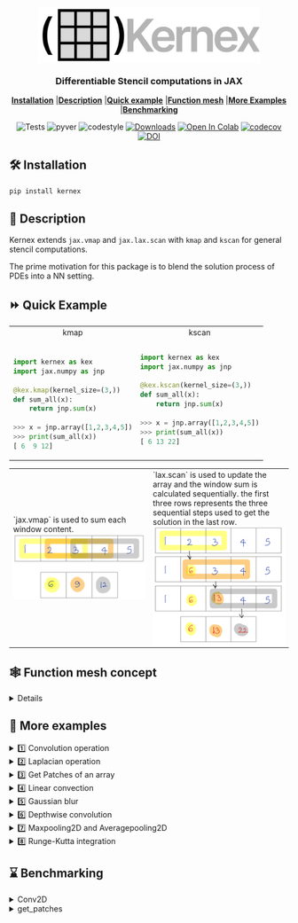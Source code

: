 <div align = "center">
<img  width=400 src="assets/kernexlogo.svg" align="center">


<h3 align="center">Differentiable Stencil computations in JAX </h2>

[**Installation**](#Installation)
|[**Description**](#Description)
|[**Quick example**](#QuickExample)
|[**Function mesh**](#FunctionMesh)
|[**More Examples**](#MoreExamples)
|[**Benchmarking**](#Benchmarking)

![Tests](https://github.com/ASEM000/kernex/actions/workflows/tests.yml/badge.svg)
![pyver](https://img.shields.io/badge/python-3.7%203.8%203.9%203.10-red)
![codestyle](https://img.shields.io/badge/codestyle-black-lightgrey)
[![Downloads](https://pepy.tech/badge/kernex)](https://pepy.tech/project/kernex)
[![Open In Colab](https://colab.research.google.com/assets/colab-badge.svg)](https://colab.research.google.com/drive/14UEqKzIyZsDzQ9IMeanvztXxbbbatTYV?usp=sharing)
[![codecov](https://codecov.io/gh/ASEM000/kernex/branch/main/graph/badge.svg?token=3KLL24Z94I)](https://codecov.io/gh/ASEM000/kernex)
[![DOI](https://zenodo.org/badge/512400616.svg)](https://zenodo.org/badge/latestdoi/512400616)

</div>

## 🛠️ Installation<a id="Installation"></a>

```python
pip install kernex
```

## 📖 Description<a id="Description"></a>

Kernex extends `jax.vmap` and `jax.lax.scan` with `kmap` and `kscan` for general stencil computations.

The prime motivation for this package is to blend the solution process of PDEs into a NN setting.

## ⏩ Quick Example <a id="QuickExample">

<div align="center">
<table>
<tr>
<td width="50%" align="center" > kmap </td> <td align="center" > kscan </td>
</tr>
<tr>
<td>

```python

import kernex as kex 
import jax.numpy as jnp 

@kex.kmap(kernel_size=(3,))
def sum_all(x):
    return jnp.sum(x)

>>> x = jnp.array([1,2,3,4,5])
>>> print(sum_all(x))
[ 6  9 12]
```
</td>
<td>
    
```python
import kernex as kex 
import jax.numpy as jnp 

@kex.kscan(kernel_size=(3,))
def sum_all(x):
    return jnp.sum(x)

>>> x = jnp.array([1,2,3,4,5])
>>> print(sum_all(x))
[ 6 13 22]

```
</td>
</tr>
</table>

<table>
<tr>
<td width="50%">
`jax.vmap` is used to sum each window content.
<img src="assets/kmap_sum.png" width=400px>
</td>
<td>
`lax.scan` is used to update the array and the window sum is calculated sequentially.
the first three rows represents the three sequential steps used to get the solution in the last row.

<img align="center" src="assets/kscan_sum.png" width=400px>
</td>
</tr>
</table>
</div>


## 🕸️ Function mesh concept <a id="FunctionMesh">
<details>

The objective is to apply `f(x) = x^2  at index=0  and f(x) = x^3 at  index=(1,10)`

To achieve the following operation with `jax.lax.switch` , we need a list of 10 functions correspoing to each cell of the example array.
For this reason , kernex adopts a modified version of `jax.lax.switch` to reduce the number of branches required.

```python

# function applies x^2 at boundaries, and applies x^3 to to the interior

        ┌─────┬─────┬─────┬─────┬─────┬─────┬─────┬─────┬─────┬─────┐
  f =   │ x^2 │ x^3 │ x^3 │ x^3 │ x^3 │ x^3 │ x^3 │ x^3 │ x^3 │ x^3 │
        └─────┴─────┴─────┴─────┴─────┴─────┴─────┴─────┴─────┴─────┘

        ┌─────┬─────┬─────┬─────┬─────┬─────┬─────┬─────┬─────┬─────┐
 f(     │  1  │  2  │  3  │  4  │  5  │  6  │  7  │  8  │  9  │ 10  │ ) =
        └─────┴─────┴─────┴─────┴─────┴─────┴─────┴─────┴─────┴─────┘
        ┌─────┬─────┬─────┬─────┬─────┬─────┬─────┬─────┬─────┬─────┐
        │  1  │  8  │  27 │  64 │ 125 │ 216 │ 343 │ 512 │ 729 │1000 │
        └─────┴─────┴─────┴─────┴─────┴─────┴─────┴─────┴─────┴─────┘

# Gradient of this function
        ┌─────┬─────┬─────┬─────┬─────┬─────┬─────┬─────┬─────┬─────┐
df/dx = │ 2x  │3x^2 │3x^2 │3x^2 │3x^2 │3x^2 │3x^2 │3x^2 │3x^2 │3x^2 │
        └─────┴─────┴─────┴─────┴─────┴─────┴─────┴─────┴─────┴─────┘


        ┌─────┬─────┬─────┬─────┬─────┬─────┬─────┬─────┬─────┬─────┐
 df/dx( │  1  │  2  │  3  │  4  │  5  │  6  │  7  │  8  │  9  │ 10  │ ) =
        └─────┴─────┴─────┴─────┴─────┴─────┴─────┴─────┴─────┴─────┘
        ┌─────┬─────┬─────┬─────┬─────┬─────┬─────┬─────┬─────┬─────┐
        │  2  │  12 │ 27  │  48 │ 75  │ 108 │ 147 │ 192 │ 243 │ 300 │
        └─────┴─────┴─────┴─────┴─────┴─────┴─────┴─────┴─────┴─────┘
````

<div align ="center">
<table>
<tr>
<td> Function mesh </td> <td> Array equivalent </td>
</tr>
<tr>
<td>

```python
F = kex.kmap(kernel_size=(1,))
F[0] = lambda x:x[0]**2
F[1:] = lambda x:x[0]**3





array = jnp.arange(1,11).astype('float32')
print(F(array))
>>> [1., 8., 27., 64., 125.,
... 216., 343., 512., 729., 1000.]

print(jax.grad(lambda x:jnp.sum(F(x)))(array))
>>> [2.,12.,27.,48.,75.,
... 108.,147.,192.,243.,300.]

```

</td>
<td>

```python

def F(x):
    f1 = lambda x:x**2
    f2 = lambda x:x**3
    x = x.at[0].set(f1(x[0]))
    x = x.at[1:].set(f2(x[1:]))
    return x

array = jnp.arange(1,11).astype('float32')
print(F(array))
>>> [1., 8., 27., 64., 125.,
... 216., 343., 512., 729., 1000.]

print(jax.grad(lambda x: jnp.sum(F(x)))(array))
>>> [2.,12.,27.,48.,75.,
... 108.,147.,192.,243.,300.]
```

</td>
</tr>
</table>

Additionally , we can combine the function mesh concept with stencil computation for scientific computing.
See Linear convection in **More examples** section

</div>

</details>

## 🔢 More examples<a id="MoreExamples"></a>


<details>
<summary>1️⃣ Convolution operation</summary>

```python

import jax
import jax.numpy as jnp
import kernex as kex

@jax.jit
@kex.kmap(
    kernel_size= (3,3,3),
    padding = ('valid','same','same'))
def kernex_conv2d(x,w):
    # JAX channel first conv2d with 3x3x3 kernel_size 
    return jnp.sum(x*w)
````
</details>

<details>
<summary>2️⃣ Laplacian operation</summary>

```python
# see also
# https://numba.pydata.org/numba-doc/latest/user/stencil.html#basic-usage
import jax
import jax.numpy as jnp
import kernex as kex

@kex.kmap(
    kernel_size=(3,3),
    padding= 'valid',
    relative=True) # `relative`= True enables relative indexing
def laplacian(x):
    return ( 0*x[1,-1]  + 1*x[1,0]   + 0*x[1,1] +
             1*x[0,-1]  +-4*x[0,0]   + 1*x[0,1] +
             0*x[-1,-1] + 1*x[-1,0]  + 0*x[-1,1] )

# apply laplacian
>>> print(laplacian(jnp.ones([10,10])))
DeviceArray(
    [[0., 0., 0., 0., 0., 0., 0., 0.],
    [0., 0., 0., 0., 0., 0., 0., 0.],
    [0., 0., 0., 0., 0., 0., 0., 0.],
    [0., 0., 0., 0., 0., 0., 0., 0.],
    [0., 0., 0., 0., 0., 0., 0., 0.],
    [0., 0., 0., 0., 0., 0., 0., 0.],
    [0., 0., 0., 0., 0., 0., 0., 0.],
    [0., 0., 0., 0., 0., 0., 0., 0.]], dtype=float32)

```

</details>

<details><summary>3️⃣ Get Patches of an array</summary>

```python

import jax
import jax.numpy as jnp
import kernex as kex

@kex.kmap(kernel_size=(3,3),relative=True)
def identity(x):
    # similar to numba.stencil
    # this function returns the top left cell in the padded/unpadded kernel view
    # or center cell if `relative`=True
    return x[0,0]

# unlike numba.stencil , vector output is allowed in kernex
# this function is similar to
# `jax.lax.conv_general_dilated_patches(x,(3,),(1,),padding='same')`
@jax.jit
@kex.kmap(kernel_size=(3,3),padding='same')
def get_3x3_patches(x):
    # returns 5x5x3x3 array
    return x

mat = jnp.arange(1,26).reshape(5,5)
>>> print(mat)
[[ 1  2  3  4  5]
 [ 6  7  8  9 10]
 [11 12 13 14 15]
 [16 17 18 19 20]
 [21 22 23 24 25]]


# get the view at array index = (0,0)
>>> print(get_3x3_patches(mat)[0,0])
[[0 0 0]
 [0 1 2]
 [0 6 7]]
```

</details>

<details>
<summary>4️⃣ Linear convection </summary>

$\Large {\partial u \over \partial t} + c {\partial u \over \partial x} = 0$ <br> <br>
$\Large u_i^{n} = u_i^{n-1} - c \frac{\Delta t}{\Delta x}(u_i^{n-1}-u_{i-1}^{n-1})$

<div align ="center">
<table>
<tr>
<td> Problem setup </td> <td> Stencil view  </td>
</tr>
<tr>
<td>

<img src="assets/linear_convection_init.png" width="500px">

</td>
<td>

<img src="assets/linear_convection_view.png" width="500px">

</td>
</tr>
</table>
</div>


```python

import jax
import jax.numpy as jnp
import kernex as kex
import matplotlib.pyplot as plt

# see https://nbviewer.org/github/barbagroup/CFDPython/blob/master/lessons/01_Step_1.ipynb

tmax,xmax = 0.5,2.0
nt,nx = 151,51
dt,dx = tmax/(nt-1) , xmax/(nx-1)
u = jnp.ones([nt,nx])
c = 0.5

# kscan moves sequentially in row-major order and updates in-place using lax.scan.

F = kernex.kscan(
        kernel_size = (3,3),
        padding = ((1,1),(1,1)),
        named_axis={0:'n',1:'i'},  # n for time axis , i for spatial axis (optional naming)
        relative=True
        )


# boundary condtion as a function
def bc(u):
    return 1

# initial condtion as a function
def ic1(u):
    return 1

def ic2(u):
    return 2

def linear_convection(u):
    return ( u['i','n-1'] - (c*dt/dx) * (u['i','n-1'] - u['i-1','n-1']) )


F[:,0]  = F[:,-1] = bc # assign 1 for left and right boundary for all t

# square wave initial condition
F[:,:int((nx-1)/4)+1] = F[:,int((nx-1)/2):] = ic1
F[0:1, int((nx-1)/4)+1 : int((nx-1)/2)] = ic2

# assign linear convection function for
# interior spatial location [1:-1]
# and start from t>0  [1:]
F[1:,1:-1] = linear_convection

kx_solution = F(jnp.array(u))

plt.figure(figsize=(20,7))
for line in kx_solution[::20]:
    plt.plot(jnp.linspace(0,xmax,nx),line)
```

![image](assets/linear_convection.svg)

</details>

    
<details><summary>5️⃣ Gaussian blur</summary>

```python
    
import jax 
import jax.numpy as jnp
import kernex as kex

def gaussian_blur(image, sigma, kernel_size):
    x = jnp.linspace(-(kernel_size - 1) / 2.0, (kernel_size- 1) / 2.0, kernel_size)
    w = jnp.exp(-0.5 * jnp.square(x) * jax.lax.rsqrt(sigma))
    w = jnp.outer(w, w)
    w = w / w.sum()

    @kex.kmap(kernel_size=(kernel_size, kernel_size), padding="same")
    def conv(x):
        return jnp.sum(x * w)    
    
    return conv(image)
    
    
```
    
</details>


<details > <summary>6️⃣ Depthwise convolution </summary>
     
```python     

import jax
import jax.numpy as jnp
import kernex as kex

@jax.jit
@jax.vmap
@kex.kmap(
    kernel_size= (3,3),
    padding = ('same','same'))
def kernex_depthwise_conv2d(x,w):
    # Channel-first depthwise convolution
    # jax.debug.print("x=\n{a}\nw=\n{b} \n\n",a=x, b=w)
    return jnp.sum(x*w)


h,w,c = 5,5,2
k=3

x = jnp.arange(1,h*w*c+1).reshape(c,h,w)
w = jnp.arange(1,k*k*c+1).reshape(c,k,k)
print(kernex_depthwise_conv2d(x,w))</summary>
```    
        
</details>

<details> <summary>7️⃣ Maxpooling2D and Averagepooling2D </summary>

```python
@jax.vmap # vectorize over the channel dimension
@kex.kmap(kernel_size=(3,3), strides=(2,2))
def maxpool_2d(x):
    # define the kernel for the Maxpool operation over the spatial dimensions
    return jnp.max(x)

@jax.vmap # vectorize over the channel dimension
@kex.kmap(kernel_size=(3,3), strides=(2,2))
def avgpool_2d(x):
    # define the kernel for the Average pool operation over the spatial dimensions
    return jnp.mean(x)
```


</details>



<details><summary>8️⃣ Runge-Kutta integration</summary>

```python

# lets solve dydt = y, where y0 = 1 and y(t)=e^t
# using Runge-Kutta 4th order method
# f(t,y) = y
import jax.numpy as jnp 
import matplotlib.pyplot as plt
import kernex as kex


t = jnp.linspace(0, 1, 5)
y = jnp.zeros(5)
x = jnp.stack([y, t], axis=0)
dt = t[1] - t[0]  # 0.1
f = lambda tn, yn: yn


def ic(x):
    """ initial condition y0 = 1 """
    return 1.


def rk4(x):
    """ runge kutta 4th order integration step """
    # ┌────┬────┬────┐      ┌──────┬──────┬──────┐
    # │ y0 │*y1*│ y2 │      │[0,-1]│[0, 0]│[0, 1]│
    # ├────┼────┼────┤ ==>  ├──────┼──────┼──────┤
    # │ t0 │ t1 │ t2 │      │[1,-1]│[1, 0]│[1, 1]│
    # └────┴────┴────┘      └──────┴──────┴──────┘
    t0 = x[1, -1]
    y0 = x[0, -1]
    k1 = dt * f(t0, y0)
    k2 = dt * f(t0 + dt / 2, y0 + 1 / 2 * k1)
    k3 = dt * f(t0 + dt / 2, y0 + 1 / 2 * k2)
    k4 = dt * f(t0 + dt, y0 + k3)
    yn_1 = y0 + 1 / 6 * (k1 + 2 * k2 + 2 * k3 + k4)
    return yn_1


F = kex.kscan(kernel_size=(2, 3), relative=True, padding=((0, 1)))  # kernel size = 3

F[0:1, 1:] = rk4
F[0, 0] = ic
# compile the solver
solver = jax.jit(F.__call__)
y = solver(x)[0, :]

plt.plot(t, y, '-o', label='rk4')
plt.plot(t, jnp.exp(t), '-o', label='analytical')
plt.legend()

```

![img](assets/rk4.svg)

</details>

## ⌛ Benchmarking<a id="Benchmarking"></a>

<details><summary>Conv2D</summary>

```python

# testing and benchmarking convolution
# for complete benchmarking check /tests_and_benchmark

# 3x1024x1024 Input
C,H = 3,1024

@jax.jit
def jax_conv2d(x,w):
    return jax.lax.conv_general_dilated(
        lhs = x,
        rhs = w,
        window_strides = (1,1),
        padding = 'SAME',
        dimension_numbers = ('NCHW', 'OIHW', 'NCHW'),)[0]


x = jax.random.normal(jax.random.PRNGKey(0),(C,H,H))
xx = x[None]
w = jax.random.normal(jax.random.PRNGKey(0),(C,3,3))
ww = w[None]

# assert equal
np.testing.assert_allclose(kernex_conv2d(x,w),jax_conv2d(xx,ww),atol=1e-3)

# Mac M1 CPU
# check tests_and_benchmark folder for more.

%timeit kernex_conv2d(x,w).block_until_ready()
# 3.96 ms ± 272 µs per loop (mean ± std. dev. of 7 runs, 100 loops each)

%timeit jax_conv2d(xx,ww).block_until_ready()
# 27.5 ms ± 993 µs per loop (mean ± std. dev. of 7 runs, 10 loops each)
```

</details>

<details><summary>get_patches</summary>

```python

# benchmarking `get_patches` with `jax.lax.conv_general_dilated_patches`
# On Mac M1 CPU

@jax.jit
@kex.kmap(kernel_size=(3,),padding='same')
def get_patches(x):
    return x

@jax.jit
def jax_get_patches(x):
    return jax.lax.conv_general_dilated_patches(x,(3,),(1,),padding='same')

x = jnp.ones([1_000_000])
xx = jnp.ones([1,1,1_000_000])

np.testing.assert_allclose(
    get_patches(x),
    jax_get_patches(xx).reshape(-1,1_000_000).T)

>> %timeit get_patches(x).block_until_ready()
>> %timeit jax_get_patches(xx).block_until_ready()

1.73 ms ± 92.7 µs per loop (mean ± std. dev. of 7 runs, 1,000 loops each)
10.6 ms ± 337 µs per loop (mean ± std. dev. of 7 runs, 100 loops each)
```

</details>
